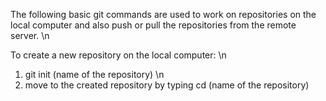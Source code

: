 The following basic git commands are used to work on repositories on the local computer and also push or pull the repositories from the remote server. \n  

To create a new repository on the local computer: \n

1. git init (name of the repository) \n
2. move to the created repository by typing cd (name of the repository)
